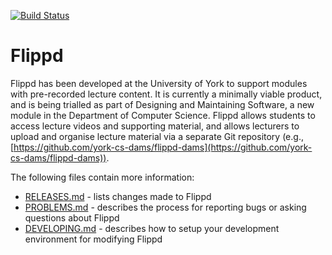[![Build Status](https://magnum.travis-ci.com/as1481/flippd.svg?token=2eqqc5mDpLNzaD1TPxyw&branch=qa)](https://magnum.travis-ci.com/as1481/flippd)

# Flippd

Flippd has been developed at the University of York to support modules with pre-recorded lecture content. It is currently a minimally viable product, and is being trialled as part of Designing and Maintaining Software, a new module in the Department of Computer Science. Flippd allows students to access lecture videos and supporting material, and allows lecturers to upload and organise lecture material via a separate Git repository (e.g., [https://github.com/york-cs-dams/flippd-dams](https://github.com/york-cs-dams/flippd-dams)).

The following files contain more information:

* [RELEASES.md](RELEASES.md) - lists changes made to Flippd
* [PROBLEMS.md](PROBLEMS.md) - describes the process for reporting bugs or asking questions about Flippd
* [DEVELOPING.md](DEVELOPING.md) - describes how to setup your development environment for modifying Flippd
